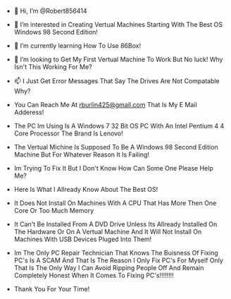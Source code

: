 - 👋 Hi, I’m @Robert856414
- 👀 I’m interested in Creating Vertual Machines Starting With The Best OS Windows 98 Second Edition!
- 🌱 I’m currently learning How To Use 86Box!
- 💞️ I’m looking to Get My First Vertual Machine To Work But No luck! Why Isn't This Working For Me?
- 📫 I Just Get Error Messages That Say The Drives Are Not Compatable Why?
- You Can Reach Me At rburlin425@gmail.com That Is My E Mail Adderess!
- The PC Im Using Is A Windows 7 32 Bit OS PC With An Intel Pentium 4 4 Core Processor The Brand Is Lenovo!
- The Vertual Michine Is Supposed To Be A Windows 98 Second Edition Machine But For Whatever Reason It Is Failing!
- Im Trying To Fix It But I Don't Know How Can Some One Please Help Me?

- Here Is What I Allready Know About The Best OS!
- It Does Not Install On Machines With A CPU That Has More Then One Core Or Too Much Memory
- It Can't Be Installed From A DVD Drive Unless Its Allready Installed On The Hardware Or On A Vertual Machine And It Will Not Install On Machines With USB Devices Pluged Into Them!

- Im The Only PC Repair Technician That Knows The Buisness Of Fixing PC's Is A SCAM And That Is The Reason I Only Fix PC's For Myself Only That Is The Only Way I Can Avoid Ripping People Off And Remain Completely Honest When It Comes To Fixing PC's!!!!!!!!  

- Thank You For Your Time! 

<!---
Robert856414/Robert856414 is a ✨ special ✨ repository because its `README.md` (this file) appears on your GitHub profile.
You can click the Preview link to take a look at your changes.
--->
